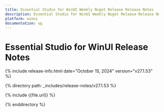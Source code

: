 ```yaml
---
title: Essential Studio for WinUI Weekly Nuget Release Release Notes  
description: Essential Studio for WinUI Weekly Nuget Release Release Notes  
platform: winui
documentation: ug
---
```


# Essential Studio for WinUI  Release Notes  

{% include release-info.html date="October 15, 2024"  version="v27.1.53" %} 

{% directory path: _includes/release-notes/v27.1.53 %}

{% include {{file.url}} %}

{% enddirectory %}